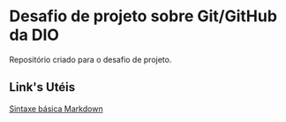 # Desafio de projeto sobre Git/GitHub da DIO
Repositório criado para o desafio de projeto.

## Link's Utéis
[Sintaxe básica Markdown](https://www.markdownguide.org/basic-syntax/)
